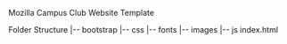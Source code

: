 Mozilla Campus Club Website Template

Folder Structure
|-- bootstrap
|-- css
|-- fonts
|-- images
|-- js
index.html
